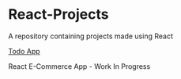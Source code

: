 # React-Projects

A repository containing projects made using React

[Todo App](https://react-todo-app-dev.netlify.app)

React E-Commerce App - Work In Progress

